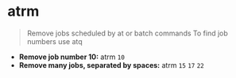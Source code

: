 # atrm
> Remove jobs scheduled by at or batch commands
> To find job numbers use atq
- **Remove job number 10:**
atrm `10`
- **Remove many jobs, separated by spaces:**
atrm `15` `17` `22`
